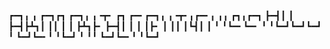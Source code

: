 ┏━┓╻  ╻     ┏━┓┏┓ ┏━┓╻ ╻╺┳╸   ┏┓ ┏━╸┏━┓╻ ╻╺┳╸╻┏━╸╻ ╻╻  ┏┓╻┏━┓
┣━┫┃  ┃     ┣━┫┣┻┓┃ ┃┃ ┃ ┃    ┣┻┓┣╸ ┣━┫┃ ┃ ┃ ┃┣╸ ┃ ┃┃  ┃┗┫┃ ┃
╹ ╹┗━╸┗━╸   ╹ ╹┗━┛┗━┛┗━┛ ╹    ┗━┛┗━╸╹ ╹┗━┛ ╹ ╹╹  ┗━┛┗━╸╹ ╹┗━┛
